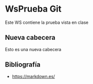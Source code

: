 
# WsPrueba Git

Este WS contiene la prueba vista en clase

## Nueva cabecera

Esto es una nueva cabecera

## Bibliografía

- <https://markdown.es/>